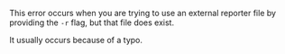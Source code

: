 This error occurs when you are trying to use an external reporter file by providing the `-r` 
flag, but that file does exist.

It usually occurs because of a typo.